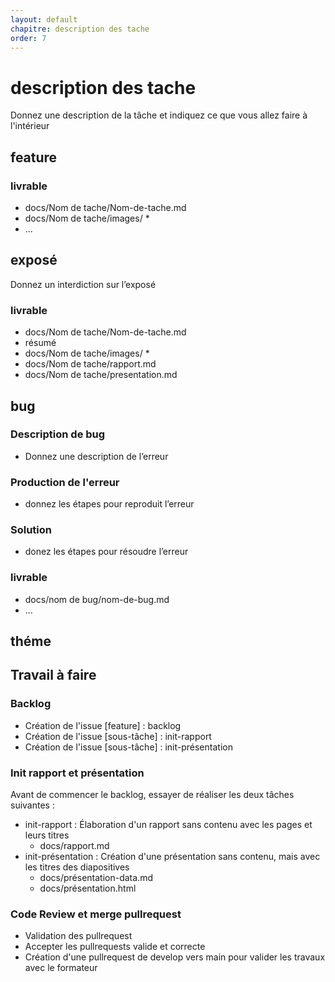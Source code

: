 ```yaml
---
layout: default
chapitre: description des tache
order: 7
---
```

# description des tache 
Donnez une description de la tâche et indiquez ce que vous allez faire à l'intérieur

## feature 

### livrable 
- docs/Nom de tache/Nom-de-tache.md
- docs/Nom de tache/images/ *
- ... 
## exposé 
Donnez un interdiction sur l’exposé

### livrable 
- docs/Nom de tache/Nom-de-tache.md
 - résumé  
- docs/Nom de tache/images/ *
-  docs/Nom de tache/rapport.md
-  docs/Nom de tache/presentation.md

## bug
### Description de bug
- Donnez une description de l’erreur 

### Production de l'erreur 
 - donnez les étapes pour reproduit l’erreur

 

### Solution 
- donez les étapes pour résoudre l’erreur


### livrable 
- docs/nom de bug/nom-de-bug.md
- ...
## théme
## Travail à faire 

### Backlog 
- Création de l'issue [feature] : backlog
- Création de l'issue [sous-tâche] : init-rapport
- Création de l'issue [sous-tâche] : init-présentation

### Init rapport et présentation
Avant de commencer le backlog, essayer de réaliser les deux tâches suivantes : 

- init-rapport : Élaboration d'un rapport sans contenu avec les pages et leurs titres
  - docs/rapport.md
- init-présentation : Création d'une présentation sans contenu, mais avec les titres des diapositives
  - docs/présentation-data.md
  - docs/présentation.html

### Code Review et merge pullrequest
- Validation des pullrequest
- Accepter les pullrequests valide et correcte
- Création d'une pullrequest de develop vers main pour valider les travaux avec le formateur

  